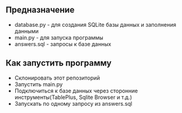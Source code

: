 ## Предназначение

- database.py - для создания SQLite базы данных и заполнения данными
- main.py - для запуска программы
- answers.sql - запросы к базе данных

## Как запустить программу

- Склонировать этот репозиторий
- Запустить main.py
- Подключиться к базе данных через сторонние инструменты(TablePlus, Sqlite Browser и т.д.)
- Запускать по одному запросу из answers.sql